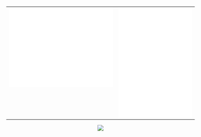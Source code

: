<table cellspacing="0" cellpadding="0" style="border: none;">
  <tr style="border: none;">
    <td style="vertical-align: top; border: none;" valign="top">
      <img align="center" src="github-metrics.svg" />
    </td>
    <td>
      <img align="center" src="metrics.plugin.calendar.full.svg" />
    </td>
  </tr>
</table>

<p align="center">
  <a href="https://skillicons.dev">
    <img height="80" src="https://skillicons.dev/icons?&perline=12&i=aws,js,html,css,c,arduino,cs,git,grafana,jquery,md,redis,bootstrap,dotnet,github,githubactions,linux,postman,prometheus,raspberrypi,regex,sass,stackoverflow,sentry" />
  </a>
</p>

